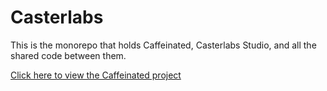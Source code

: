 # Casterlabs
This is the monorepo that holds Caffeinated, Casterlabs Studio, and all the shared code between them.



[Click here to view the Caffeinated project](/caffeinated)
